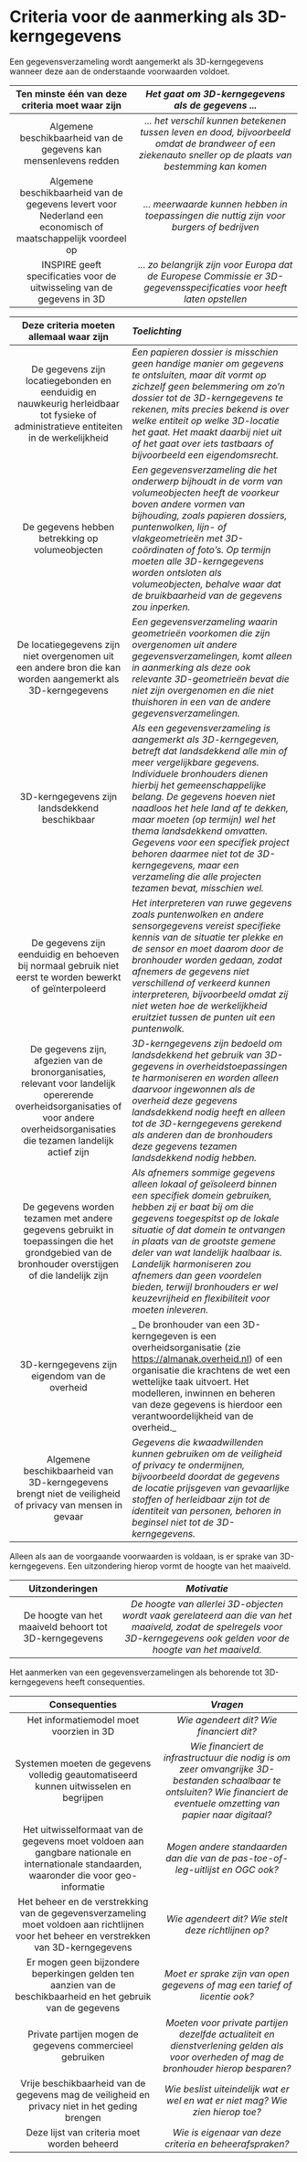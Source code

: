 # Criteria voor de aanmerking als 3D-kerngegevens

Een gegevensverzameling wordt aangemerkt als 3D-kerngegevens wanneer deze aan de onderstaande voorwaarden voldoet.

Ten minste één van deze criteria moet waar zijn | _Het gaat om 3D-kerngegevens als de gegevens ..._ |
| :---: | :---: |
Algemene beschikbaarheid van de gegevens kan mensenlevens redden | _... het verschil kunnen betekenen tussen leven en dood, bijvoorbeeld omdat de brandweer of een ziekenauto sneller op de plaats van bestemming kan komen_ |
Algemene beschikbaarheid van de gegevens levert voor Nederland een economisch of maatschappelijk voordeel op | _... meerwaarde kunnen hebben in toepassingen die nuttig zijn voor burgers of bedrijven_ |
INSPIRE geeft specificaties voor de uitwisseling van de gegevens in 3D | _... zo belangrijk zijn voor Europa dat de Europese Commissie er 3D-gegevensspecificaties voor heeft laten opstellen_ |

Deze criteria moeten allemaal waar zijn | _Toelichting_ |
| :---: | :--- |
De gegevens zijn locatiegebonden en eenduidig en nauwkeurig herleidbaar tot fysieke of administratieve entiteiten in de werkelijkheid | _Een papieren dossier is misschien geen handige manier om gegevens te ontsluiten, maar dit vormt op zichzelf geen belemmering om zo’n dossier tot de 3D-kerngegevens te rekenen, mits precies bekend is over welke entiteit op welke 3D-locatie het gaat. Het maakt daarbij niet uit of het gaat over iets tastbaars of bijvoorbeeld een eigendomsrecht._ |
De gegevens hebben betrekking op volumeobjecten | _Een gegevensverzameling die het onderwerp bijhoudt in de vorm van volumeobjecten heeft de voorkeur boven andere vormen van bijhouding, zoals papieren dossiers, puntenwolken, lijn- of vlakgeometrieën met 3D-coördinaten of foto’s. Op termijn moeten alle 3D-kerngegevens worden ontsloten als volumeobjecten, behalve waar dat de bruikbaarheid van de gegevens zou inperken._ |
De locatiegegevens zijn niet overgenomen uit een andere bron die kan worden aangemerkt als 3D-kerngegevens | _Een gegevensverzameling waarin geometrieën voorkomen die zijn overgenomen uit andere gegevensverzamelingen, komt alleen in aanmerking als deze ook relevante 3D-geometrieën bevat die niet zijn overgenomen en die niet thuishoren in een van de andere gegevensverzamelingen._ |
3D-kerngegevens zijn landsdekkend beschikbaar | _Als een gegevensverzameling is aangemerkt als 3D-kerngegeven, betreft dat landsdekkend alle min of meer vergelijkbare gegevens. Individuele bronhouders dienen hierbij het gemeenschappelijke belang. De gegevens hoeven niet naadloos het hele land af te dekken, maar moeten (op termijn) wel het thema landsdekkend omvatten. Gegevens voor een specifiek project behoren daarmee niet tot de 3D-kerngegevens, maar een verzameling die alle projecten tezamen bevat, misschien wel._ |
De gegevens zijn eenduidig en behoeven bij normaal gebruik niet eerst te worden bewerkt of geïnterpoleerd | _Het interpreteren van ruwe gegevens zoals puntenwolken en andere sensorgegevens vereist specifieke kennis van de situatie ter plekke en de sensor en moet daarom door de bronhouder worden gedaan, zodat afnemers de gegevens niet verschillend of verkeerd kunnen interpreteren, bijvoorbeeld omdat zij niet weten hoe de werkelijkheid eruitziet tussen de punten uit een puntenwolk._ |
De gegevens zijn, afgezien van de bronorganisaties, relevant voor landelijk opererende overheidsorganisaties of voor andere overheidsorganisaties die tezamen landelijk actief zijn | _3D-kerngegevens zijn bedoeld om landsdekkend het gebruik van 3D-gegevens in overheidstoepassingen te harmoniseren en worden alleen daarvoor ingewonnen als de overheid deze gegevens landsdekkend nodig heeft en alleen tot de 3D-kerngegevens gerekend als anderen dan de bronhouders deze gegevens tezamen landsdekkend nodig hebben._ |
De gegevens worden tezamen met andere gegevens gebruikt in toepassingen die het grondgebied van de bronhouder overstijgen of die landelijk zijn | _Als afnemers sommige gegevens alleen lokaal of geïsoleerd binnen een specifiek domein gebruiken, hebben zij er baat bij om die gegevens toegespitst op de lokale situatie of dat domein te ontvangen in plaats van de grootste gemene deler van wat landelijk haalbaar is. Landelijk harmoniseren zou afnemers dan geen voordelen bieden, terwijl bronhouders er wel keuzevrijheid en flexibiliteit voor moeten inleveren._ |
3D-kerngegevens zijn eigendom van de overheid | _ De bronhouder van een 3D-kerngegeven is een overheidsorganisatie (zie https://almanak.overheid.nl) of een organisatie die krachtens de wet een wettelijke taak uitvoert. Het modelleren, inwinnen en beheren van deze gegevens is hierdoor een verantwoordelijkheid van de overheid._ |
Algemene beschikbaarheid van 3D-kerngegevens brengt niet de veiligheid of privacy van mensen in gevaar | _Gegevens die kwaadwillenden kunnen gebruiken om de veiligheid of privacy te ondermijnen, bijvoorbeeld doordat de gegevens de locatie prijsgeven van gevaarlijke stoffen of herleidbaar zijn tot de identiteit van personen, behoren in beginsel niet tot de 3D-kerngegevens._ |

Alleen als aan de voorgaande voorwaarden is voldaan, is er sprake van 3D-kerngegevens. Een uitzondering hierop vormt de hoogte van het maaiveld.

Uitzonderingen | _Motivatie_ |
| :---: | :---: |
De hoogte van het maaiveld behoort tot 3D-kerngegevens | _De hoogte van allerlei 3D-objecten wordt vaak gerelateerd aan die van het maaiveld, zodat de spelregels voor 3D-kerngegevens ook gelden voor de hoogte van het maaiveld._ |

Het aanmerken van een gegevensverzamelingen als behorende tot 3D-kerngegevens heeft consequenties.

Consequenties | _Vragen_ |
| :---: | :---: |
Het informatiemodel moet voorzien in 3D | _Wie agendeert dit? Wie financiert dit?_ |
Systemen moeten de gegevens volledig geautomatiseerd kunnen uitwisselen en begrijpen | _Wie financiert de infrastructuur die nodig is om zeer omvangrijke 3D-bestanden schaalbaar te ontsluiten? Wie financiert de eventuele omzetting van papier naar digitaal?_ |
Het uitwisselformaat van de gegevens moet voldoen aan gangbare nationale en internationale standaarden, waaronder die voor geo-informatie | _Mogen andere standaarden dan die van de pas-toe-of-leg-uitlijst en OGC ook?_ |
Het beheer en de verstrekking van de gegevensverzameling moet voldoen aan richtlijnen voor het beheer en verstrekken van 3D-kerngegevens | _Wie agendeert dit? Wie stelt deze richtlijnen op?_ |
Er mogen geen bijzondere beperkingen gelden ten aanzien van de beschikbaarheid en het gebruik van de gegevens | _Moet er sprake zijn van open gegevens of mag een tarief of licentie ook?_ |
Private partijen mogen de gegevens commercieel gebruiken | _Moeten voor private partijen dezelfde actualiteit en dienstverlening gelden als voor overheden of mag de bronhouder hierop besparen?_ |
Vrije beschikbaarheid van de gegevens mag de veiligheid en privacy niet in het geding brengen | _Wie beslist uiteindelijk wat er wel en wat er niet mag? Wie zien hierop toe?_ |
Deze lijst van criteria moet worden beheerd | _Wie is eigenaar van deze criteria en beheerafspraken?_ |
